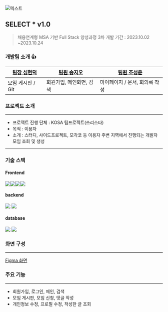 ![텍스트](https://capsule-render.vercel.app/api?type=waving&color=auto&height=200&section=header&text=SELECT_*)

## SELECT *  v1.0
>채용연계형 MSA 기반 Full Stack 양성과정 3차
>개발 기간 : 2023.10.02 ~2023.10.24


### 개발팀 소개 :+1: 

| [팀장 심현덕](https://github.com/tlagusejr) | [팀원 송지오](https://github.com/gossong) | [팀원 조성윤](https://github.com/syeej) |
| -------- | -------- | -------- |
| 모임 게시판 / Git     | 회원가입, 메인화면, 검색     | 마이페이지 / 문서, 회의록 작성     |



### 프로젝트 소개
<hr/>

- 프로젝트 진행 단체 : KOSA 팀프로젝트(쓰리스타)
- 목적 : 이용자 
- 소개 : 스터디, 사이드프로젝트, 모각코 등 이용자 주변 지역에서 진행되는 개발자 모임 조회 및 생성
<hr/>


### 기술 스택
<h4>Frontend</h4>
<img src="https://img.shields.io/badge/html5-E34F26?style=for-the-badge&logo=html5&logoColor=white"><img src="https://img.shields.io/badge/css-1572B6?style=for-the-badge&logo=css3&logoColor=white"><img src="https://img.shields.io/badge/javascript-F7DF1E?style=for-the-badge&logo=javascript&logoColor=black"><img src="https://img.shields.io/badge/thymeleaf-005F0F?style=for-the-badge&logo=thymeleaf&logoColor=white">
<h4>backend</h4>
<img src="https://img.shields.io/badge/spring-6DB33F?style=for-the-badge&logo=spring&logoColor=white"> 
<img src="https://img.shields.io/badge/java-007396?style=for-the-badge&logo=&logoColor=white">

<h4>database</h4>
<img src="https://img.shields.io/badge/mysql-4479A1?style=for-the-badge&logo=mysql&logoColor=white">
<img src="https://img.shields.io/badge/mybatis-4479A1?style=for-the-badge">



### 화면 구성
<hr/>

[Figma 화면](https://www.figma.com/file/aCfv5ApziovUHxqGiDRBhn/SELECT*?type=design&node-id=0-1&mode=design "Figma")



### 주요 기능
<hr/>

+ 회원가입, 로그인, 메인, 검색
+ 모임 게시판, 모임 신청, 댓글 작성
+ 개인정보 수정, 프로필 수정, 작성한 글 조회

